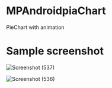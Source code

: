 # MPAndroidpiaChart
PieChart with animation

# Sample screenshot

![Screenshot (537)](https://user-images.githubusercontent.com/44635651/172677291-2eb8e533-45d0-428f-b9dc-cd966b8f9677.png)

![Screenshot (536)](https://user-images.githubusercontent.com/44635651/172677282-8c2f0248-5043-4b06-be88-ef8e006cd1c6.png)
